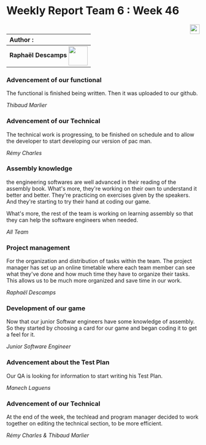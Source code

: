 # Weekly Report Team 6 : Week 46 

[<img src="https://www.presse-citron.net/app/uploads/2020/06/linkedin-logo.jpg"  width="25px" align=right>](https://www.linkedin.com/in/rapha%C3%ABl-descamps-201112293)


| Author :        |
| :-------------- |
| **Raphaël Descamps** <img src="https://ca.slack-edge.com/T019N8PRR7W-U05TNB290FJ-abc72bbf0d47-512" width="50px" align=center> |


### Advencement of our functional 

The functional is finished being written. Then it was uploaded to our github. 

*Thibaud Marlier*

### Advencement of our Technical 

The technical work is progressing, to be finished on schedule and to allow the developer to start developing our version of pac man. 

*Rémy Charles*

### Assembly knowledge

the engineering softwares are well advanced in their reading of the assembly book. What's more, they're working on their own to understand it better and better. They're practicing on exercises given by the speakers. And they're starting to try their hand at coding our game.

What's more, the rest of the team is working on learning assembly so that they can help the software engineers when needed.

*All Team* 

### Project management 

For the organization and distribution of tasks within the team. The project manager has set up an online timetable where each team member can see what they've done and how much time they have to organize their tasks. This allows us to be much more organized and save time in our work.

*Raphaël Descamps* 

### Development of our game 

Now that our junior Softwar engineers have some knowledge of assembly. So they started by choosing a card for our game and began coding it to get a feel for it.

*Junior Software Engineer*

### Advencement about the Test Plan

Our QA is looking for information to start writing his Test Plan. 

*Manech Laguens* 

### Advencement of our Technical 

At the end of the week, the techlead and program manager decided to work together on editing the technical section, to be more efficient. 

*Rémy Charles & Thibaud Marlier* 